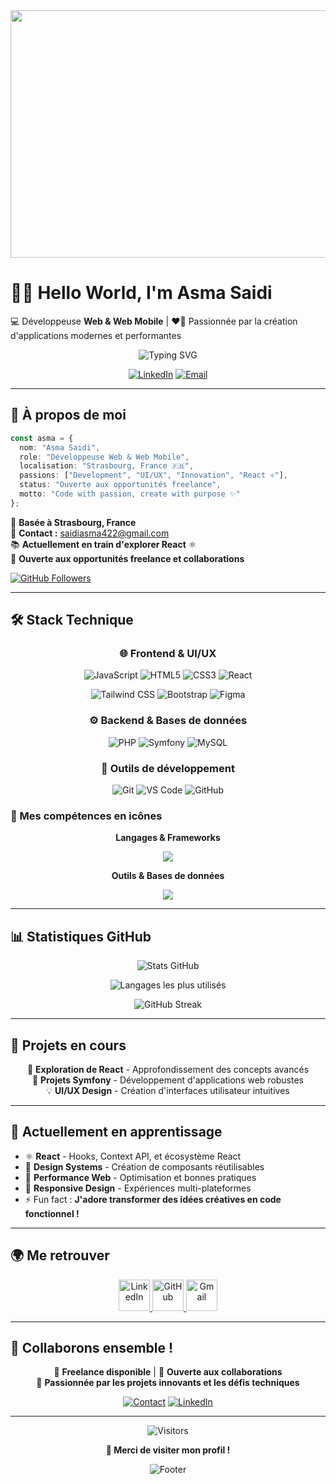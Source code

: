 <div align="center">
  <img width="1584" height="396" alt="Bannière Asma Saidi" src="https://github.com/user-attachments/assets/f204e2bd-3ab0-4856-9b89-0a98d80be21f" />
</div>

# 👋🏻 Hello World, I'm **Asma Saidi**  
💻 Développeuse **Web & Web Mobile** | ❤️‍🔥 Passionnée par la création d'applications modernes et performantes

<div align="center">
  
  ![Typing SVG](https://readme-typing-svg.herokuapp.com?font=Fira+Code&weight=600&size=22&pause=1000&color=0891b2&center=true&vCenter=true&width=600&lines=Full-Stack+Developer+%F0%9F%9A%80;Créatrice+d'expériences+web+uniques;Toujours+en+quête+d'innovation+✨)

  [![LinkedIn](https://img.shields.io/badge/LinkedIn-0891b2?style=for-the-badge&logo=linkedin&logoColor=white)](https://www.linkedin.com/in/asma-saïdi-698b07297)
  [![Email](https://img.shields.io/badge/Email-0891b2?style=for-the-badge&logo=gmail&logoColor=white)](mailto:saidiasma422@gmail.com)

</div>

---

## 🌟 À propos de moi

```typescript
const asma = {
  nom: "Asma Saidi",
  role: "Développeuse Web & Web Mobile",
  localisation: "Strasbourg, France 🇫🇷",
  passions: ["Development", "UI/UX", "Innovation", "React ⚛️"],
  status: "Ouverte aux opportunités freelance",
  motto: "Code with passion, create with purpose ✨"
};
```

📌 **Basée à Strasbourg, France**  
📧 **Contact :** [saidiasma422@gmail.com](mailto:saidiasma422@gmail.com)  
📚 **Actuellement en train d'explorer React** ⚛️  
🤝 **Ouverte aux opportunités freelance et collaborations**  

[![GitHub Followers](https://img.shields.io/github/followers/yah422?logo=github&style=for-the-badge&color=0891b2&labelColor=1c1917)](https://github.com/yah422)

---

## 🛠️ Stack Technique

<div align="center">

### 🌐 Frontend & UI/UX
![JavaScript](https://img.shields.io/badge/JavaScript-F7DF1E?style=for-the-badge&logo=javascript&logoColor=black)
![HTML5](https://img.shields.io/badge/HTML5-E34F26?style=for-the-badge&logo=html5&logoColor=white)
![CSS3](https://img.shields.io/badge/CSS3-1572B6?style=for-the-badge&logo=css3&logoColor=white)
![React](https://img.shields.io/badge/React-20232A?style=for-the-badge&logo=react&logoColor=61DAFB)

![Tailwind CSS](https://img.shields.io/badge/Tailwind_CSS-38B2AC?style=for-the-badge&logo=tailwind-css&logoColor=white)
![Bootstrap](https://img.shields.io/badge/Bootstrap-563D7C?style=for-the-badge&logo=bootstrap&logoColor=white)
![Figma](https://img.shields.io/badge/Figma-F24E1E?style=for-the-badge&logo=figma&logoColor=white)

### ⚙️ Backend & Bases de données
![PHP](https://img.shields.io/badge/PHP-777BB4?style=for-the-badge&logo=php&logoColor=white)
![Symfony](https://img.shields.io/badge/Symfony-000000?style=for-the-badge&logo=symfony&logoColor=white)
![MySQL](https://img.shields.io/badge/MySQL-4479A1?style=for-the-badge&logo=mysql&logoColor=white)

### 🔧 Outils de développement
![Git](https://img.shields.io/badge/Git-F05032?style=for-the-badge&logo=git&logoColor=white)
![VS Code](https://img.shields.io/badge/VS_Code-007ACC?style=for-the-badge&logo=visual-studio-code&logoColor=white)
![GitHub](https://img.shields.io/badge/GitHub-181717?style=for-the-badge&logo=github&logoColor=white)

</div>

### 🎨 Mes compétences en icônes
<div align="center">
  
**Langages & Frameworks**
<p>
  <img src="https://skillicons.dev/icons?i=js,php,symfony,html,css,tailwind,bootstrap,react" />
</p>

**Outils & Bases de données**
<p>
  <img src="https://skillicons.dev/icons?i=mysql,git,figma,vscode,github" />
</p>

</div>

---

## 📊 Statistiques GitHub

<div align="center">
  
  ![Stats GitHub](https://github-readme-stats.vercel.app/api?username=yah422&show_icons=true&count_private=true&title_color=0891b2&text_color=ffffff&icon_color=0891b2&bg_color=1c1917&hide_border=true)
  
  ![Langages les plus utilisés](https://github-readme-stats.vercel.app/api/top-langs/?username=yah422&langs_count=8&title_color=0891b2&text_color=ffffff&icon_color=0891b2&bg_color=1c1917&hide_border=true&layout=compact)

</div>

<div align="center">
  
  ![GitHub Streak](https://github-readme-streak-stats.herokuapp.com/?user=yah422&stroke=ffffff&background=1c1917&ring=0891b2&fire=0891b2&currStreakNum=ffffff&currStreakLabel=0891b2&sideNums=ffffff&sideLabels=ffffff&dates=ffffff&hide_border=true)

</div>

---

## 🎯 Projets en cours

<div align="center">

🔭 **Exploration de React** - Approfondissement des concepts avancés  
🌱 **Projets Symfony** - Développement d'applications web robustes  
💡 **UI/UX Design** - Création d'interfaces utilisateur intuitives  

</div>

---

## 🌱 Actuellement en apprentissage

- ⚛️ **React** - Hooks, Context API, et écosystème React
- 🎨 **Design Systems** - Création de composants réutilisables
- 🚀 **Performance Web** - Optimisation et bonnes pratiques
- 📱 **Responsive Design** - Expériences multi-plateformes
- ⚡ Fun fact : **J'adore transformer des idées créatives en code fonctionnel !**

---

## 🌍 Me retrouver

<div align="center">

<p>
  <a href="https://www.linkedin.com/in/asma-saïdi-698b07297" target="_blank">
    <img src="https://skillicons.dev/icons?i=linkedin" width="50" height="50" alt="LinkedIn" />
  </a>
  <a href="https://github.com/yah422" target="_blank">
    <img src="https://skillicons.dev/icons?i=github" width="50" height="50" alt="GitHub" />
  </a>
  <a href="mailto:saidiasma422@gmail.com">
    <img src="https://cdn.jsdelivr.net/gh/devicons/devicon/icons/google/google-original.svg" width="50" height="50" alt="Gmail" />
  </a>
</p>

</div>

---

## 🤝 Collaborons ensemble !

<div align="center">

💼 **Freelance disponible** | 🤝 **Ouverte aux collaborations**  
🌟 **Passionnée par les projets innovants et les défis techniques**

[![Contact](https://img.shields.io/badge/Contactez_moi-0891b2?style=for-the-badge&logo=mail&logoColor=white)](mailto:saidiasma422@gmail.com)
[![LinkedIn](https://img.shields.io/badge/Connectons_nous-0891b2?style=for-the-badge&logo=linkedin&logoColor=white)](https://www.linkedin.com/in/asma-saïdi-698b07297)

</div>

---

<div align="center">
  
  ![Visitors](https://visitor-badge.laobi.icu/badge?page_id=yah422.yah422&color=0891b2)
  
  **💙 Merci de visiter mon profil !**
  
  ![Footer](https://capsule-render.vercel.app/api?type=waving&color=0891b2&height=100&section=footer)

</div>
